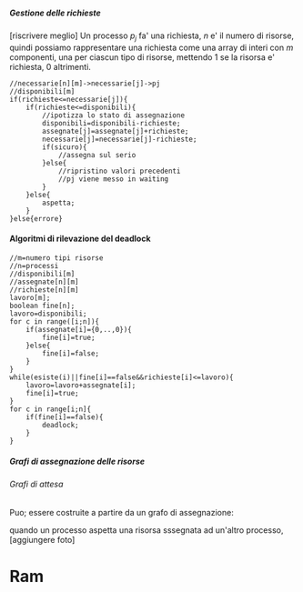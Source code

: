 ##### Gestione delle richieste 
[riscrivere meglio]
Un processo $p_j$ fa' una richiesta, $n$ e' il numero di risorse, quindi possiamo rappresentare una richiesta come una array di interi con $m$ componenti, una per ciascun tipo di risorse, mettendo 1 se la risorsa e' richiesta, 0 altrimenti. 
```text
//necessarie[n][m]->necessarie[j]->pj
//disponibili[m]
if(richieste<=necessarie[j]){
	if(richieste<=disponibili){
		//ipotizza lo stato di assegnazione
		disponibili=disponibili-richieste;
		assegnate[j]=assegnate[j]+richieste;
		necessarie[j]=necessarie[j]-richieste;
		if(sicuro){
			//assegna sul serio
		}else{
			//ripristino valori precedenti
			//pj viene messo in waiting
		}
	}else{
		aspetta;
	}
}else{errore}
``` 

#### Algoritmi di rilevazione del deadlock
```text
//m=numero tipi risorse
//n=processi
//disponibili[m]
//assegnate[n][m]
//richieste[n][m]
lavoro[m];
boolean fine[n];
lavoro=disponibili;
for c in range([i;n]){
	if(assegnate[i]={0,..,0}){
		fine[i]=true;
	}else{
		fine[i]=false;
	}
}
while(esiste(i)||fine[i]==false&&richieste[i]<=lavoro){
	lavoro=lavoro+assegnate[i];
	fine[i]=true;
}
for c in range[i;n]{
	if(fine[i]==false){
		deadlock;
	}
}
```
##### Grafi di assegnazione delle risorse
###### Grafi di attesa

Puo; essere costruite a partire da un grafo di assegnazione:

quando un processo aspetta una risorsa sssegnata ad un'altro processo,[aggiungere foto]

# Ram
